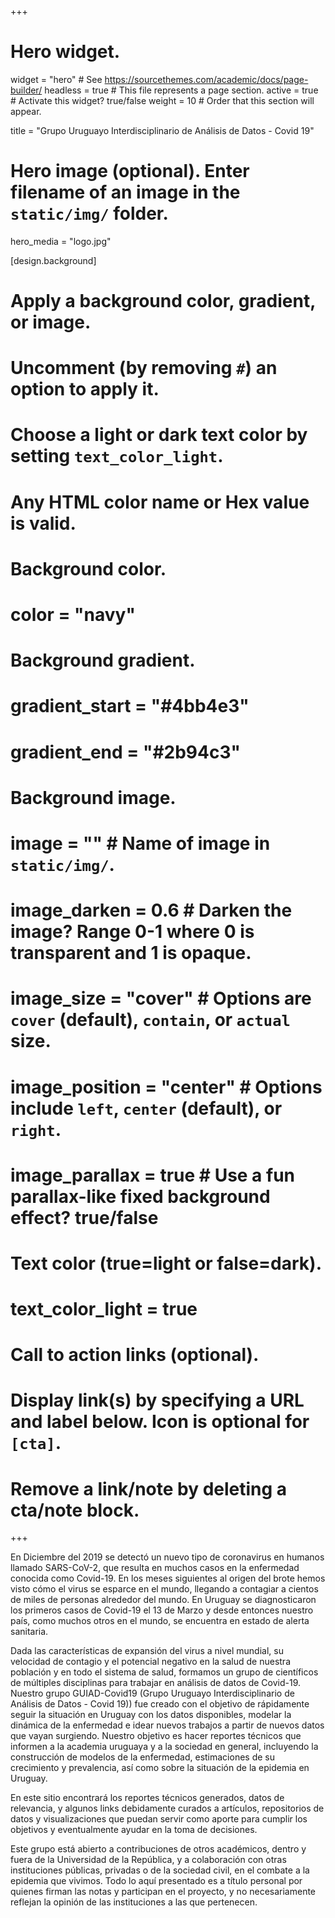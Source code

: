 +++
# Hero widget.
widget = "hero"  # See https://sourcethemes.com/academic/docs/page-builder/
headless = true  # This file represents a page section.
active = true  # Activate this widget? true/false
weight = 10  # Order that this section will appear.

title = "Grupo Uruguayo Interdisciplinario de Análisis de Datos - Covid 19"

# Hero image (optional). Enter filename of an image in the `static/img/` folder.
hero_media = "logo.jpg"

[design.background]
  # Apply a background color, gradient, or image.
  #   Uncomment (by removing `#`) an option to apply it.
  #   Choose a light or dark text color by setting `text_color_light`.
  #   Any HTML color name or Hex value is valid.

  # Background color.
  # color = "navy"
  
  # Background gradient.
  # gradient_start = "#4bb4e3"
  # gradient_end = "#2b94c3"
  
  # Background image.
  # image = ""  # Name of image in `static/img/`.
  # image_darken = 0.6  # Darken the image? Range 0-1 where 0 is transparent and 1 is opaque.
  # image_size = "cover"  #  Options are `cover` (default), `contain`, or `actual` size.
  # image_position = "center"  # Options include `left`, `center` (default), or `right`.
  # image_parallax = true  # Use a fun parallax-like fixed background effect? true/false
  
  # Text color (true=light or false=dark).
  # text_color_light = true

# Call to action links (optional).
#   Display link(s) by specifying a URL and label below. Icon is optional for `[cta]`.
#   Remove a link/note by deleting a cta/note block.

+++

En Diciembre del 2019 se detectó un nuevo tipo de coronavirus en humanos llamado SARS-CoV-2, que resulta en muchos casos en la enfermedad conocida como Covid-19. En los meses siguientes al origen del brote hemos visto cómo el virus se esparce en el mundo, llegando a contagiar a cientos de miles de personas alrededor del mundo. En Uruguay se diagnosticaron los primeros casos de Covid-19 el 13 de Marzo y desde entonces nuestro país, como muchos otros en el mundo, se encuentra en estado de alerta sanitaria.

Dada las características de expansión del virus a nivel mundial, su velocidad de contagio y el potencial negativo en la salud de nuestra población y en todo el sistema de salud, formamos un grupo de científicos de múltiples disciplinas para trabajar en análisis de datos de Covid-19. Nuestro grupo GUIAD-Covid19 (Grupo Uruguayo Interdisciplinario de Análisis de Datos - Covid 19)) fue creado con el objetivo de rápidamente seguir la situación en Uruguay con los datos disponibles, modelar la dinámica de la enfermedad e idear nuevos trabajos a partir de nuevos datos que vayan surgiendo. Nuestro objetivo es hacer reportes técnicos que informen a la academia uruguaya y a la sociedad en general, incluyendo la construcción de modelos de la enfermedad, estimaciones de su crecimiento y prevalencia, así como sobre la situación de la epidemia en Uruguay.

En este sitio encontrará los reportes técnicos generados, datos de relevancia, y algunos links debidamente curados a artículos, repositorios de datos y visualizaciones que puedan servir como aporte para cumplir los objetivos y eventualmente ayudar en la toma de decisiones.

Este grupo está abierto a contribuciones de otros académicos, dentro y fuera de la Universidad de la República, y a colaboración con otras instituciones públicas, privadas o de la sociedad civil, en el combate a la epidemia que vivimos. Todo lo aquí presentado es a título personal por quienes firman las notas y participan en el proyecto, y no necesariamente reflejan la opinión de las instituciones a las que pertenecen.
